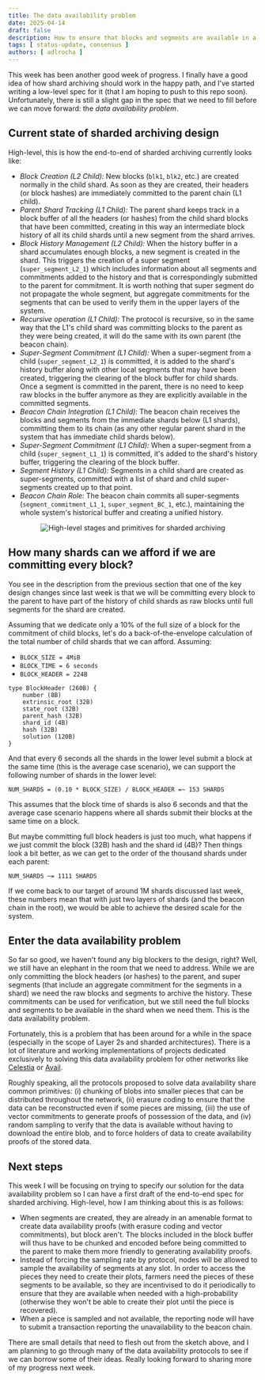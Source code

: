 ```yaml
---
title: The data availability problem
date: 2025-04-14
draft: false
description: How to ensure that blocks and segments are available in a shard when you need them.
tags: [ status-update, consensus ]
authors: [ adlrocha ]
---
```


This week has been another good week of progress. I finally have a good idea of how shard archiving
should work in the happy path, and I've started writing a low-level spec for it (that I am hoping to
push to this repo soon). Unfortunately, there is still a slight gap in the spec that we need to fill
before we can move forward: the _data availability problem_.

<!--more-->

## Current state of sharded archiving design

High-level, this is how the end-to-end of sharded archiving currently looks like:

- _Block Creation (L2 Child):_ New blocks (`blk1`, `blk2`, etc.) are created normally in the child
  shard. As soon as they are created, their headers (or block hashes) are immediately committed to
  the parent chain (L1 child).
- _Parent Shard Tracking (L1 Child):_ The parent shard keeps track in a block buffer of all the
  headers (or hashes) from the child shard blocks that have been committed, creating in this way an
  intermediate block history of all its child shards until a new segment from the shard arrives.
- _Block History Management (L2 Child):_ When the history buffer in a shard accumulates enough
  blocks, a new segment is created in the shard. This triggers the creation of a super segment
  (`super_segment_L2_1`) which includes information about all segments and commitments added to the
  history and that is correspondingly submitted to the parent for commitment. It is worth nothing
  that super segment do not propagate the whole segment, but aggregate commitments for the segments
  that can be used to verify them in the upper layers of the system.
- _Recursive operation (L1 Child):_ The protocol is recursive, so in the same way that the L1's
  child shard was committing blocks to the parent as they were being created, it will do the same
  with its own parent (the beacon chain).
- _Super-Segment Commitment (L1 Child):_ When a super-segment from a child (`super_segment_L2_1`) is
  committed, it is added to the shard's history buffer along with other local segments that may have
  been created, triggering the clearing of the block buffer for child shards. Once a segment is
  committed in the parent, there is no need to keep raw blocks in the buffer anymore as they are
  explicitly available in the committed segments.
- _Beacon Chain Integration (L1 Child):_ The beacon chain receives the blocks and segments from the
  immediate shards below (L1 shards), committing them to its chain (as any other regular parent
  shard in the system that has immediate child shards below).
- _Super-Segment Commitment (L1 Child):_ When a super-segment from a child (`super_segment_L1_1`) is
  committed, it's added to the shard's history buffer, triggering the clearing of the block buffer.
- _Segment History (L1 Child):_ Segments in a child shard are created as super-segments, committed
  with a list of shard and child super-segments created up to that point.
- _Beacon Chain Role:_ The beacon chain commits all super-segments (`segment_commitment_L1_1`,
  `super_segment_BC_1`, etc.), maintaining the whole system's historical buffer and creating a
  unified history.

<p align="center">
<img alt="High-level stages and primitives for sharded archiving" src="2025-04-14-sharded-archiving.png">
</p>

## How many shards can we afford if we are committing every block?

You see in the description from the previous section that one of the key design changes since last
week is that we will be committing every block to the parent to have part of the history of child
shards as raw blocks until full segments for the shard are created.

Assuming that we dedicate only a 10% of the full size of a block for the commitment of child blocks,
let's do a back-of-the-envelope calculation of the total number of child shards that we can afford.
Assuming:

- `BLOCK_SIZE = 4MiB`
- `BLOCK_TIME = 6 seconds`
- `BLOCK_HEADER = 224B`

```
type BlockHeader (260B) {
    number (8B)
    extrinsic_root (32B)
    state_root (32B)
    parent_hash (32B)
    shard_id (4B)
    hash (32B)
    solution (120B)
}
```

And that every 6 seconds all the shards in the lower level submit a block at the same time (this is
the average case scenario), we can support the following number of shards in the lower level:

```
NUM_SHARDS = (0.10 * BLOCK_SIZE) / BLOCK_HEADER =~ 153 SHARDS
```

This assumes that the block time of shards is also 6 seconds and that the average case scenario
happens where all shards submit their blocks at the same time on a block.

But maybe committing full block headers is just too much, what happens if we just commit the block
(32B) hash and the shard id (4B)? Then things look a bit better, as we can get to the order of the
thousand shards under each parent:

```
NUM_SHARDS ~= 1111 SHARDS
```

If we come back to our target of around 1M shards discussed last week, these numbers mean that with
just two layers of shards (and the beacon chain in the root), we would be able to achieve the
desired scale for the system.

## Enter the data availability problem

So far so good, we haven't found any big blockers to the design, right? Well, we still have an
elephant in the room that we need to address. While we are only committing the block headers (or
hashes) to the parent, and super segments (that include an aggregate commitment for the segments in
a shard) we need the raw blocks and segments to archive the history. These commitments can be used
for verification, but we still need the full blocks and segments to be available in the shard when
we need them. This is the data availability problem.

Fortunately, this is a problem that has been around for a while in the space (especially in the
scope of Layer 2s and sharded architectures). There is a lot of literature and working
implementations of projects dedicated exclusively to solving this data availability problem for
other networks like [Celestia](https://docs.celestia.org/) or
[Avail](https://docs.availproject.org).

Roughly speaking, all the protocols proposed to solve data availability share common primitives: (i)
chunking of blobs into smaller pieces that can be distributed throughout the network, (ii) erasure
coding to ensure that the data can be reconstructed even if some pieces are missing, (iii) the use
of vector commitments to generate proofs of possession of the data, and (iv) random sampling to
verify that the data is available without having to download the entire blob, and to force holders
of data to create availability proofs of the stored data.

## Next steps

This week I will be focusing on trying to specify our solution for the data availability problem so
I can have a first draft of the end-to-end spec for sharded archiving. High-level, how I am thinking
about this is as follows:

- When segments are created, they are already in an amenable format to create data availability
  proofs (with erasure coding and vector commitments), but block aren't. The blocks included in the
  block buffer will thus have to be chunked and encoded before being committed to the parent to make
  them more friendly to generating availability proofs.
- Instead of forcing the sampling rate by protocol, nodes will be allowed to sample the availability
  of segments at any slot. In order to access the pieces they need to create their plots, farmers
  need the pieces of these segments to be available, so they are incentivised to do it periodically
  to ensure that they are available when needed with a high-probability (otherwise they won't be
  able to create their plot until the piece is recovered).
- When a piece is sampled and not available, the reporting node will have to submit a transaction
  reporting the unavailability to the beacon chain.

There are small details that need to flesh out from the sketch above, and I am planning to go
through many of the data availability protocols to see if we can borrow some of their ideas. Really
looking forward to sharing more of my progress next week.
